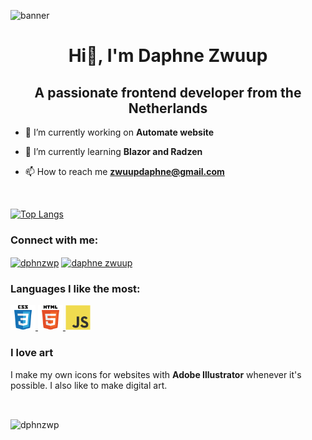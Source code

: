 ![banner](https://github.com/DphnZwp/DphnZwp/assets/69635977/805b1b77-391f-4ee4-a471-6ee419321f6e)

<h1 align="center">Hi👋, I'm Daphne Zwuup</h1>

<h2 align="center">A passionate frontend developer from the Netherlands</h3>

- 🔭 I’m currently working on **Automate website**

- 🌱 I’m currently learning **Blazor and Radzen**

- 📫 How to reach me **zwuupdaphne@gmail.com**

<br />

[![Top Langs](https://github-readme-stats-git-masterrstaa-rickstaa.vercel.app/api/top-langs/?username=DphnZwp&theme=dark)](https://github.com/DphnZwp/github-readme-stats)

<h3 align="left">Connect with me:</h3>
<p align="left">
<a href="https://codepen.io/dphnzwp" target="blank"><img align="center" src="https://raw.githubusercontent.com/rahuldkjain/github-profile-readme-generator/master/src/images/icons/Social/codepen.svg" alt="dphnzwp" height="30" width="40" /></a>
<a href="[https://linkedin.com/in/daphne zwuup](https://www.linkedin.com/in/daphne-zwuup-a85867170/?originalSubdomain=nl)" target="blank"><img align="center" src="https://raw.githubusercontent.com/rahuldkjain/github-profile-readme-generator/master/src/images/icons/Social/linked-in-alt.svg" alt="daphne zwuup" height="30" width="40" /></a>
</p>

<h3 align="left">Languages I like the most:</h3>
<p align="left"> <a href="https://www.w3schools.com/css/" target="_blank" rel="noreferrer"> <img src="https://raw.githubusercontent.com/devicons/devicon/master/icons/css3/css3-original-wordmark.svg" alt="css3" width="40" height="40"/> </a> <a href="https://www.w3.org/html/" target="_blank" rel="noreferrer"> <img src="https://raw.githubusercontent.com/devicons/devicon/master/icons/html5/html5-original-wordmark.svg" alt="html5" width="40" height="40"/> </a> <a href="https://developer.mozilla.org/en-US/docs/Web/JavaScript" target="_blank" rel="noreferrer"> <img src="https://raw.githubusercontent.com/devicons/devicon/master/icons/javascript/javascript-original.svg" alt="javascript" width="40" height="40"/> </a> </p>

<h3 align="left">I love art</h3>

I make my own icons for websites with **Adobe Illustrator** whenever it's possible. I also like to make digital art.

&nbsp;

<p><img align="center" src="https://github-readme-streak-stats.herokuapp.com/?user=dphnzwp&theme=dark" alt="dphnzwp" /></p>
